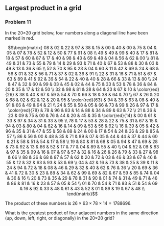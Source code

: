 ﻿## Largest product in a grid
### Problem 11

In the 20×20 grid below, four numbers along a diagonal line have been marked in red.

$$\begin{matrix}
08 & 02 & 22 & 97 & 38 & 15 & 00 & 40 & 00 & 75 & 04 & 05 & 07 & 78 & 52 & 12 & 50 & 77 & 91 & 08 \\
49 & 49 & 99 & 40 & 17 & 81 & 18 & 57 & 60 & 87 & 17 & 40 & 98 & 43 & 69 & 48 & 04 & 56 & 62 & 00 \\
81 & 49 & 31 & 73 & 55 & 79 & 14 & 29 & 93 & 71 & 40 & 67 & 53 & 88 & 30 & 03 & 49 & 13 & 36 & 65 \\
52 & 70 & 95 & 23 & 04 & 60 & 11 & 42 & 69 & 24 & 68 & 56 & 01 & 32 & 56 & 71 & 37 & 02 & 36 & 91 \\
22 & 31 & 16 & 71 & 51 & 67 & 63 & 89 & 41 & 92 & 36 & 54 & 22 & 40 & 40 & 28 & 66 & 33 & 13 & 80 \\
24 & 47 & 32 & 60 & 99 & 03 & 45 & 02 & 44 & 75 & 33 & 53 & 78 & 36 & 84 & 20 & 35 & 17 & 12 & 50 \\
32 & 98 & 81 & 28 & 64 & 23 & 67 & 10 & \color{red}{26} & 38 & 40 & 67 & 59 & 54 & 70 & 66 & 18 & 38 & 64 & 70 \\
67 & 26 & 20 & 68 & 02 & 62 & 12 & 20 & 95 & \color{red}{63} & 94 & 39 & 63 & 08 & 40 & 91 & 66 & 49 & 94 & 21 \\
24 & 55 & 58 & 05 & 66 & 73 & 99 & 26 & 97 & 17 & \color{red}{78} & 78 & 96 & 83 & 14 & 88 & 34 & 89 & 63 & 72 \\
21 & 36 & 23 & 09 & 75 & 00 & 76 & 44 & 20 & 45 & 35 & \color{red}{14} & 00 & 61 & 33 & 97 & 34 & 31 & 33 & 95 \\
78 & 17 & 53 & 28 & 22 & 75 & 31 & 67 & 15 & 94 & 03 & 80 & 04 & 62 & 16 & 14 & 09 & 53 & 56 & 92 \\
16 & 39 & 05 & 42 & 96 & 35 & 31 & 47 & 55 & 58 & 88 & 24 & 00 & 17 & 54 & 24 & 36 & 29 & 85 & 57 \\
86 & 56 & 00 & 48 & 35 & 71 & 89 & 07 & 05 & 44 & 44 & 37 & 44 & 60 & 21 & 58 & 51 & 54 & 17 & 58 \\
19 & 80 & 81 & 68 & 05 & 94 & 47 & 69 & 28 & 73 & 92 & 13 & 86 & 52 & 17 & 77 & 04 & 89 & 55 & 40 \\
04 & 52 & 08 & 83 & 97 & 35 & 99 & 16 & 07 & 97 & 57 & 32 & 16 & 26 & 26 & 79 & 33 & 27 & 98 & 66 \\
88 & 36 & 68 & 87 & 57 & 62 & 20 & 72 & 03 & 46 & 33 & 67 & 46 & 55 & 12 & 32 & 63 & 93 & 53 & 69 \\
04 & 42 & 16 & 73 & 38 & 25 & 39 & 11 & 24 & 94 & 72 & 18 & 08 & 46 & 29 & 32 & 40 & 62 & 76 & 36 \\
20 & 69 & 36 & 41 & 72 & 30 & 23 & 88 & 34 & 62 & 99 & 69 & 82 & 67 & 59 & 85 & 74 & 04 & 36 & 16 \\
20 & 73 & 35 & 29 & 78 & 31 & 90 & 01 & 74 & 31 & 49 & 71 & 48 & 86 & 81 & 16 & 23 & 57 & 05 & 54 \\
01 & 70 & 54 & 71 & 83 & 51 & 54 & 69 & 16 & 92 & 33 & 48 & 61 & 43 & 52 & 01 & 89 & 19 & 67 & 48 \\
\end{matrix}$$

The product of these numbers is $26 \times 63 \times 78 \times 14 = 1788696$.

What is the greatest product of four adjacent numbers in the same direction (up, down, left, right, or diagonally) in the 20×20 grid?